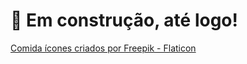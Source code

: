 # 🚧 Em construção, até logo!

<a href="https://www.flaticon.com/br/icones-gratis/comida" title="comida ícones">Comida ícones criados por Freepik - Flaticon</a>
